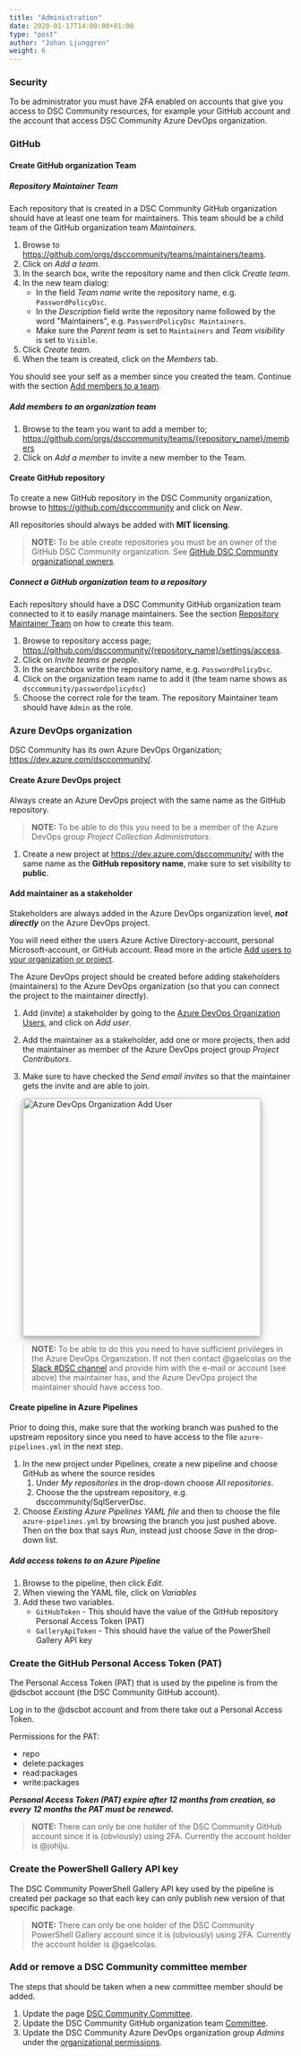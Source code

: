```yaml
---
title: "Administration"
date: 2020-01-17T14:00:00+01:00
type: "post"
author: "Johan Ljunggren"
weight: 6
---
```


### Security

To be administrator you must have 2FA enabled on accounts that give you
access to DSC Community resources, for example your GitHub account and
the account that access DSC Community Azure DevOps organization.

### GitHub

#### Create GitHub organization Team

##### Repository Maintainer Team

Each repository that is created in a DSC Community GitHub organization
should have at least one team for maintainers. This team should be a child
team of the GitHub organization team _Maintainers_.

1. Browse to https://github.com/orgs/dsccommunity/teams/maintainers/teams.
1. Click on _Add a team_.
1. In the search box, write the repository name and then click _Create team_.
1. In the new team dialog:
   - In the field _Team name_ write the repository name, e.g. `PasswordPolicyDsc`.
   - In the _Description_ field write the repository name followed by the word
     "Maintainers", e.g. `PasswordPolicyDsc Maintainers`.
   - Make sure the _Parent team_ is set to `Maintainers` and _Team visibility_
     is set to `Visible`.
1. Click _Create team_.
1. When the team is created, click on the _Members_ tab.

You should see your self as a member since you created the team. Continue
with the section [Add members to a team](#add-members-to-an-organization-team).

##### Add members to an organization team

1. Browse to the team you want to add a member to;
   https://github.com/orgs/dsccommunity/teams/{repository_name}/members
1. Click on _Add a member_ to invite a new member to the Team.

#### Create GitHub repository

To create a new GitHub repository in the DSC Community organization, browse
to https://github.com/dsccommunity and click on _New_.

All repositories should always be added with **MIT licensing**.

>**NOTE:** To be able create repositories you must be an owner of the
>GitHub DSC Community organization. See [GitHub DSC Community organizational owners](https://github.com/orgs/dsccommunity/people?query=role%3Aowner).

##### Connect a GitHub organization team to a repository

Each repository should have a DSC Community GitHub organization team
connected to it to easily manage maintainers. See the section
[Repository Maintainer Team](#repository-maintainer-team) on how to create this team.

1. Browse to repository access page; https://github.com/dsccommunity/{repository_name}/settings/access.
1. Click on _Invite teams or people_.
1. In the searchbox write the repository name, e.g. `PasswordPolicyDsc`.
1. Click on the organization team name to add it (the team name shows as
  `dsccommunity/passwordpolicydsc`)
1. Choose the correct role for the team. The repository Maintainer team should
   have `Admin` as the role.

### Azure DevOps organization

DSC Community has its own Azure DevOps Organization; https://dev.azure.com/dsccommunity/.

#### Create Azure DevOps project

Always create an Azure DevOps project with the same name as the GitHub
repository.

>**NOTE:** To be able to do this you need to be a member of the
>Azure DevOps group _Project Collection Administrators_.

1. Create a new project at https://dev.azure.com/dsccommunity/ with the
   same name as the **GitHub repository name**, make sure to set visibility
   to **public**.

#### Add maintainer as a stakeholder

Stakeholders are always added in the Azure DevOps organization level,
**_not directly_** on the Azure DevOps project.

You will need either the users Azure Active
Directory-account, personal Microsoft-account, or GitHub account. Read
more in the article [Add users to your organization or project](https://docs.microsoft.com/en-us/azure/devops/organizations/accounts/add-organization-users).

The Azure DevOps project should be created before adding stakeholders
(maintainers) to the Azure DevOps organization (so that you can connect
the project to the maintainer directly).

1. Add (invite) a stakeholder by going to the [Azure DevOps Organization Users](https://dev.azure.com/dsccommunity/_settings/users),
   and click on _Add user_.
1. Add the maintainer as a stakeholder, add one or more projects, then
   add the maintainer as member of the Azure DevOps project group
   _Project Contributors_.
1. Make sure to have checked the _Send email invites_ so that the maintainer
   gets the invite and are able to join.

   <img src="../../images/administration/azure_devops_organization_add_user.png" alt="Azure DevOps Organization Add User" style="box-shadow: 0 4px 8px 0 rgba(0, 0, 0, 0.2), 0 6px 20px 0 rgba(0, 0, 0, 0.19);width:425px;" />

>**NOTE:** To be able to do this you need to have sufficient privileges
>in the Azure DevOps Organization. If not then contact @gaelcolas on the
>[Slack #DSC channel](https://dsccommunity.org/community/contact/)
>and provide him with the e-mail or account (see above) the maintainer
>has, and the Azure DevOps project the maintainer should have access too.

#### Create pipeline in Azure Pipelines

Prior to doing this, make sure that the working branch was pushed to the
upstream repository since you need to have access to the file
`azure-pipelines.yml` in the next step.

1. In the new project under Pipelines, create a new pipeline and choose
   GitHub as where the source resides
   1. Under *My repositories* in the drop-down choose *All repositories*.
   1. Choose the the upstream repository, e.g. dsccommunity/SqlServerDsc.
1. Choose *Existing Azure Pipelines YAML file* and then to choose the file
   `azure-pipelines.yml` by browsing the branch you just pushed above.
   Then on the box that says *Run*, instead just choose *Save* in the
   drop-down list.

##### Add access tokens to an Azure Pipeline

1. Browse to the pipeline, then click _Edit_.
1. When viewing the YAML file, click on *Variables*
1. Add these two variables.
   - `GitHubToken` - This should have the value of the GitHub repository
     Personal Access Token (PAT)
   - `GalleryApiToken` - This should have the value of the PowerShell
     Gallery API key

### Create the GitHub Personal Access Token (PAT)

The Personal Access Token (PAT) that is used by the pipeline is from the
@dscbot account (the DSC Community GitHub account).

Log in to the @dscbot account and from there take out a Personal Access Token.

Permissions for the PAT:

- repo
- delete:packages
- read:packages
- write:packages

**_Personal Access Token (PAT) expire after 12 months from creation, so every_**
**_12 months the PAT must be renewed._**

>**NOTE:** There can only be one holder of the DSC Community GitHub account
>since it is (obviously) using 2FA. Currently the account holder is @johlju.

### Create the PowerShell Gallery API key

The DSC Community PowerShell Gallery API key used by the pipeline is
created per package so that each key can only publish new version of
that specific package.

>**NOTE:** There can only be one holder of the DSC Community PowerShell
>Gallery account since it is (obviously) using 2FA. Currently the account
>holder is @gaelcolas.

### Add or remove a DSC Community committee member

The steps that should be taken when a new committee member should be added.

1. Update the page [DSC Community Committee](https://dsccommunity.org/community/committee/).
1. Update the DSC Community GitHub organization team [Committee](https://github.com/orgs/dsccommunity/teams/committee).
1. Update the DSC Community Azure DevOps organization group *Admins* under
   the [organizational permissions](https://dev.azure.com/dsccommunity/_settings/groups).
